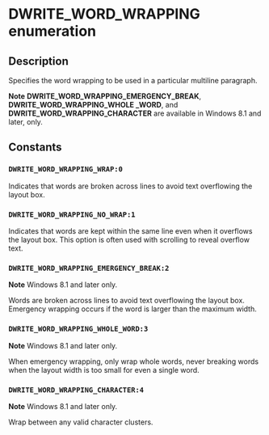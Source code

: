 # DWRITE_WORD_WRAPPING enumeration

## Description

Specifies the word wrapping to be used in a particular multiline paragraph.

**Note** **DWRITE_WORD_WRAPPING_EMERGENCY_BREAK**, **DWRITE_WORD_WRAPPING_WHOLE _WORD**, and **DWRITE_WORD_WRAPPING_CHARACTER** are available in Windows 8.1 and later, only.

## Constants

### `DWRITE_WORD_WRAPPING_WRAP:0`

Indicates that words are broken across lines to avoid text overflowing the layout box.

### `DWRITE_WORD_WRAPPING_NO_WRAP:1`

Indicates that words are kept within the same line even when it overflows the layout box. This option is often used with scrolling to reveal overflow text.

### `DWRITE_WORD_WRAPPING_EMERGENCY_BREAK:2`

**Note** Windows 8.1 and later only.

Words are broken across lines to avoid text overflowing the layout box.
Emergency wrapping occurs if the word is larger than the maximum width.

### `DWRITE_WORD_WRAPPING_WHOLE_WORD:3`

**Note** Windows 8.1 and later only.

When emergency wrapping, only wrap whole words, never breaking words when the layout width is too small for even a single word.

### `DWRITE_WORD_WRAPPING_CHARACTER:4`

**Note** Windows 8.1 and later only.

Wrap between any valid character clusters.